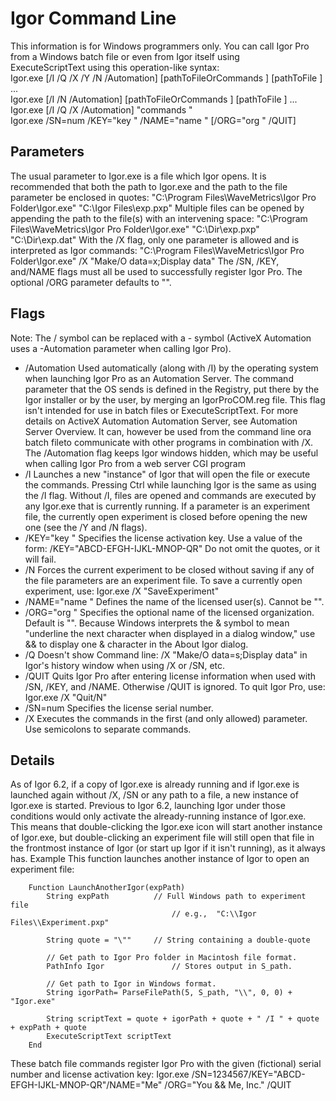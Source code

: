 # Igor Command Line  
This information is for Windows programmers only. You can call Igor Pro from a Windows batch file or even from Igor itself using  
ExecuteScriptText using this operation-like syntax:  
Igor.exe [/I /Q /X /Y /N /Automation]  [pathToFileOrCommands ] [pathToFile ] ...  
Igor.exe [/I /N /Automation]  [pathToFileOrCommands ] [pathToFile ] ...  
Igor.exe [/I /Q /X /Automation]  "commands "  
Igor.exe /SN=num /KEY="key " /NAME="name " [/ORG="org " /QUIT]
## Parameters
The usual parameter to Igor.exe is a file which Igor opens. It is recommended that both the path to Igor.exe and the path to the file parameter be enclosed in quotes:
"C:\Program Files\WaveMetrics\Igor Pro Folder\Igor.exe" "C:\Igor Files\exp.pxp"
Multiple files can be opened by appending the path to the file(s) with an intervening space:
"C:\Program Files\WaveMetrics\Igor Pro Folder\Igor.exe" "C:\Dir\exp.pxp" "C:\Dir\exp.dat"
With the /X flag, only one parameter is allowed and is interpreted as Igor commands:
"C:\Program Files\WaveMetrics\Igor Pro Folder\Igor.exe" /X "Make/O data=x;Display data"
The /SN, /KEY, and/NAME flags must all be used to successfully register Igor Pro. The optional /ORG parameter defaults to "".
## Flags
Note:	The / symbol can be replaced with a - symbol (ActiveX Automation uses a -Automation parameter when calling Igor Pro).
- /Automation	Used automatically (along with /I) by the operating system when launching Igor Pro as an Automation Server. The command parameter that the OS sends is defined in the Registry, put there by the Igor installer or by the user, by merging an IgorProCOM.reg file. This flag isn't intended for use in batch files or ExecuteScriptText. For more details on ActiveX Automation Automation Server, see Automation Server Overview.
	It can, however be used from the command line ora batch fileto communicate with other programs in combination with /X. The /Automation flag keeps Igor windows hidden, which may be useful when calling Igor Pro from a web server CGI program
- /I 	Launches a new "instance" of Igor that will open the file or execute the commands. Pressing Ctrl while launching Igor is the same as using the /I flag.
	Without /I, files are opened and commands are executed by any Igor.exe that is currently running. If a parameter is an experiment file, the currently open experiment is closed before opening the new one (see the /Y and /N flags).
- /KEY="key "	Specifies the license activation key. Use a value of the form: 
	/KEY="ABCD-EFGH-IJKL-MNOP-QR"
	Do not omit the quotes, or it will fail.
- /N	Forces the current experiment to be closed without saving if any of the file parameters are an experiment file.
	To save a currently open experiment, use:
	Igor.exe /X "SaveExperiment"
- /NAME="name "	Defines the name of the licensed user(s). Cannot be "".
- /ORG="org "	Specifies the optional name of the licensed organization. Default is "". Because Windows interprets the & symbol to mean "underline the next character when displayed in a dialog window," use && to display one & character in the About Igor dialog.
- /Q	Doesn't show
	Command line: /X "Make/O data=s;Display data"
	in Igor's history window when using /X or /SN, etc.
- /QUIT	Quits Igor Pro after entering license information when used with /SN, /KEY, and /NAME. Otherwise /QUIT is ignored.
	To quit Igor Pro, use:
	Igor.exe /X "Quit/N"
- /SN=num	Specifies the license serial number.
- /X	Executes the commands in the first (and only allowed) parameter. Use semicolons to separate commands.
## Details
As of Igor 6.2, if a copy of Igor.exe is already running and if Igor.exe is launched again without /X, /SN or any path to a file, a new instance of Igor.exe is started.
Previous to Igor 6.2, launching Igor under those conditions would only activate the already-running instance of Igor.exe.
This means that double-clicking the Igor.exe icon will start another instance of Igor.exe, but double-clicking an experiment file will still open that file in the frontmost instance of Igor (or start up Igor if it isn't running), as it always has.
Example
This function launches another instance of Igor to open an experiment file:
```
	Function LaunchAnotherIgor(expPath)
		String expPath			// Full Windows path to experiment file
									// e.g.,  "C:\\Igor Files\\Experiment.pxp"

		String quote = "\""		// String containing a double-quote

		// Get path to Igor Pro folder in Macintosh file format.
		PathInfo Igor				// Stores output in S_path.

		// Get path to Igor in Windows format.
		String igorPath= ParseFilePath(5, S_path, "\\", 0, 0) + "Igor.exe"

		String scriptText = quote + igorPath + quote + " /I " + quote + expPath + quote
		ExecuteScriptText scriptText
	End
```
These batch file commands register Igor Pro with the given (fictional) serial number and license activation key:
Igor.exe /SN=1234567/KEY="ABCD-EFGH-IJKL-MNOP-QR"/NAME="Me" /ORG="You && Me, Inc." /QUIT
